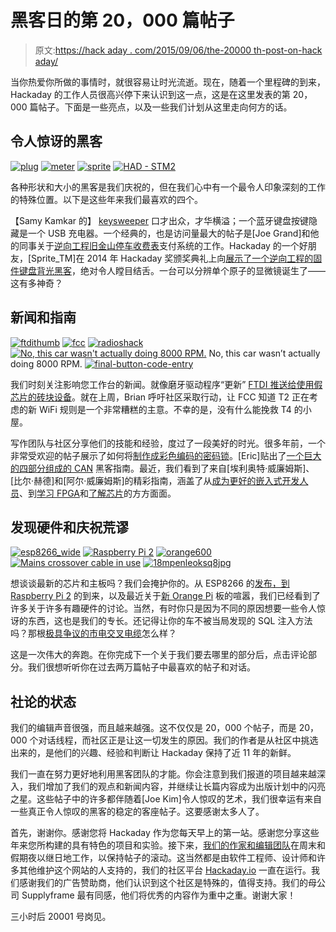 # 黑客日的第 20，000 篇帖子

> 原文:[https://hack aday . com/2015/09/06/the-20000 th-post-on-hack aday/](https://hackaday.com/2015/09/06/the-20000th-post-on-hackaday/)

当你热爱你所做的事情时，就很容易让时光流逝。现在，随着一个里程碑的到来，Hackaday 的工作人员很高兴停下来认识到这一点，这是在这里发表的第 20，000 篇帖子。下面是一些亮点，以及一些我们计划从这里走向何方的话。

## 令人惊讶的黑客

 [![plug](../Images/cd4ede07528fc8202ab381cb5149e452.png "plug")](https://hackaday.com/2015/01/14/keystroke-sniffer-hides-as-a-wall-wart-is-scary/plug-2/)  [![meter](../Images/910a1ecb066450952439ebafd55748e9.png "meter")](https://hackaday.com/2009/07/30/black-hat-2009-parking-meter-hacking/meter/)  [![sprite](../Images/0ef1a1619fc91a58b03e427b413a82e7.png "sprite")](https://hackaday.com/2014/11/23/sprite_tms-keyboard-plays-snake/sprite-4/)  [![HAD - STM2](../Images/4f59bb5f0a7148b8b8bfc620ae4e592c.png "HAD - STM2")](https://hackaday.com/2015/01/13/cheap-diy-microscope-sees-individual-atoms/had-stm2/) 

各种形状和大小的黑客是我们庆祝的，但在我们心中有一个最令人印象深刻的工作的特殊位置。以下是这些年来我们最喜欢的四个。

【Samy Kamkar 的】 [keysweeper](http://hackaday.com/2015/01/14/keystroke-sniffer-hides-as-a-wall-wart-is-scary/) 口才出众，才华横溢；一个蓝牙键盘按键隐藏是一个 USB 充电器。一个经典的，也是访问量最大的帖子是[Joe Grand]和他的同事关于[逆向工程旧金山停车收费表](http://hackaday.com/2009/07/30/black-hat-2009-parking-meter-hacking/)支付系统的工作。Hackaday 的一个好朋友，[Sprite_TM]在 2014 年 Hackaday 奖颁奖典礼上向[展示了一个逆向工程的固件键盘背光黑客](http://hackaday.com/2014/11/23/sprite_tms-keyboard-plays-snake/)，绝对令人瞠目结舌。一台可以分辨单个原子的显微镜诞生了——这有多神奇？

## 新闻和指南

 [![ftdithumb](../Images/6c83a9a5b0524f6bb75cf00734ac827f.png "ftdithumb")](https://hackaday.com/2015/02/08/unbricking-a-counterfeit-ftdi-chip/ftdithumb/)  [![fcc](../Images/f29ebcacc03556750c401a9ce42bc85e.png "fcc")](https://hackaday.com/2015/04/23/fcc-creates-innovation-radio-the-future-of-wireless-broadband/fcc/)  [![radioshack](../Images/8b4607be651a8f802857eb965e0db6be.png "radioshack")](https://hackaday.com/2015/02/05/ive-come-here-to-bury-radio-shack-not-praise-it/radioshack-3/)  [![No, this car wasn't actually doing 8000 RPM.](../Images/05e8416414750f7e69ec79f46b251521.png "Faking 100% RPM")](https://hackaday.com/2013/10/22/can-hacking-the-in-vehicle-network/fakerpm/) No, this car wasn’t actually doing 8000 RPM. [![final-button-code-entry](../Images/5c0ced41684232a69e2e4bf72da5198f.png "final-button-code-entry")](https://hackaday.com/2015/09/06/the-20000th-post-on-hackaday/final-button-code-entry/) 

我们时刻关注影响您工作台的新闻。就像磨牙驱动程序“更新” [FTDI 推送给使用假芯片的砖块设备](http://hackaday.com/2014/10/22/watch-that-windows-update-ftdi-drivers-are-killing-fake-chips/)。就在上周，Brian 呼吁社区采取行动，让 FCC 知道 T2 正在考虑的新 WiFi 规则是一个非常糟糕的主意。不幸的是，没有什么能挽救 T4 的小屋。

写作团队与社区分享他们的技能和经验，度过了一段美好的时光。很多年前，一个非常受欢迎的帖子展示了如何将[制作成彩色编码的密码锁](http://hackaday.com/2008/06/12/how-to-make-an-rgb-combination-door-lock-part-1/)。[Eric]贴出了[一个巨大的四部分组成的 CAN](http://hackaday.com/2013/10/21/can-hacking-introductions/) 黑客指南。最近，我们看到了来自[埃利奥特·威廉姆斯]、[比尔·赫德]和[阿尔·威廉姆斯]的精彩指南，涵盖了从[成为更好的嵌入式开发人员](http://hackaday.com/tag/embed-with-elliot/)、到[学习 FPGA](http://hackaday.com/tag/learning-verilog-for-fpgas/)和[了解芯片](http://hackaday.com/tag/electrical-properties/)的方方面面。

## 发现硬件和庆祝荒谬

 [![esp8266_wide](../Images/0337601bfad84d8bcd0698734cb14083.png "esp8266_wide")](https://hackaday.com/2015/06/06/esp8266-as-a-networked-mp3-decoder/esp8266_wide/)  [![Raspberry Pi 2](../Images/91ece24054b42cb3b346a4c848bb5906.png "Raspberry Pi 2")](https://hackaday.com/2015/02/08/photonic-reset-of-the-raspberry-pi-2/raspberry-pi-2/)  [![orange600](../Images/5fc032687d0b71c637be23434de6065e.png "orange600")](https://hackaday.com/2015/09/05/orange-is-the-new-15-pi/orange600/)  [![Mains crossover cable in use](../Images/64900e297a3f8ffccca3858f49ceaa80.png "Mains crossover cable in use")](https://hackaday.com/2010/04/01/how-to-make-a-mains-crossover-cable/img_0441/)  [![18mpenleoksq8jpg](../Images/143b8610794e5649f288ad2674ad9e09.png "18mpenleoksq8jpg")](https://hackaday.com/2014/04/04/sql-injection-fools-speed-traps-and-clears-your-record/18mpenleoksq8jpg/) 

想谈谈最新的芯片和主板吗？我们会掩护你的。从 ESP8266 的[发布，到](http://hackaday.com/2014/08/26/new-chip-alert-the-esp8266-wifi-module-its-5/) [Raspberry Pi 2](http://hackaday.com/2015/02/05/benchmarking-the-raspberry-pi-2/) 的到来，以及最近关于[新 Orange Pi](http://hackaday.com/2015/09/05/orange-is-the-new-15-pi/) 板的喧嚣，我们已经看到了许多关于许多有趣硬件的讨论。当然，有时你只是因为不同的原因想要一些令人惊讶的东西，这也是我们的专长。还记得让你的车不被当局发现的 SQL 注入方法吗？那根[极具争议的市电交叉电缆](http://hackaday.com/2010/04/01/how-to-make-a-mains-crossover-cable/)怎么样？

这是一次伟大的奔跑。在你完成下一个关于我们要去哪里的部分后，点击评论部分。我们很想听听你在过去两万篇帖子中最喜欢的帖子和对话。

## 社论的状态

我们的编辑声音很强，而且越来越强。这不仅仅是 20，000 个帖子，而是 20，000 个对话线程，而社区正是让这一切发生的原因。我们的作者是从社区中挑选出来的，是他们的兴趣、经验和判断让 Hackaday 保持了近 11 年的新鲜。

我们一直在努力更好地利用黑客团队的才能。你会注意到我们报道的项目越来越深入，我们增加了我们的观点和新闻内容，并继续让长篇内容成为出版计划中的闪亮之星。这些帖子中的许多都伴随着[Joe Kim]令人惊叹的艺术，我们很幸运有来自一些真正令人惊叹的黑客的稳定的客座帖子。这要感谢太多人了。

首先，谢谢你。感谢您将 Hackaday 作为您每天早上的第一站。感谢您分享这些年来您所构建的具有特色的项目和实验。接下来，[我们的作家和编辑团队](http://hackaday.com/about/)在周末和假期夜以继日地工作，以保持帖子的滚动。这当然都是由软件工程师、设计师和许多其他维护这个网站的人支持的，我们的社区平台 [Hackaday.io](http://hackaday.io) 一直在运行。我们感谢我们的广告赞助商，他们认识到这个社区是特殊的，值得支持。我们的母公司 Supplyframe 最有同感，他们将优秀的内容作为重中之重。谢谢大家！

三小时后 20001 号岗见。